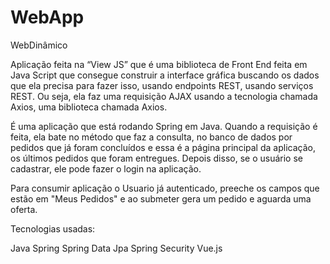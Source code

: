 # WebApp
WebDinâmico

Aplicação feita na “View JS” que é uma biblioteca de Front End feita em Java Script que consegue construir a interface gráfica buscando os dados que ela precisa para fazer isso, usando endpoints REST, usando serviços REST. Ou seja, ela faz uma requisição AJAX usando a tecnologia chamada Axios, uma biblioteca chamada Axios.

É uma aplicação que está rodando Spring em Java. Quando a requisição é feita, ela bate no método que faz a consulta, no banco de dados por pedidos que já foram concluídos e essa é a página principal da aplicação, os últimos pedidos que foram entregues. Depois disso, se o usuário se cadastrar, ele pode fazer o login na aplicação.

Para consumir aplicação o Usuario já autenticado, preeche os campos que estão em "Meus Pedidos" e ao submeter gera um pedido e aguarda uma oferta.

Tecnologias usadas:

Java 
Spring 
Spring Data Jpa
Spring Security
Vue.js
